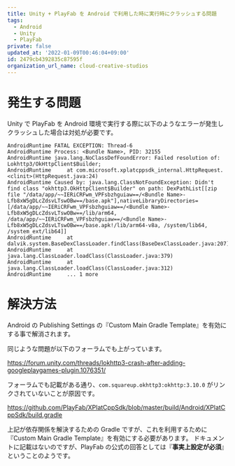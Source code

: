 ```yaml
---
title: Unity + PlayFab を Android で利用した時に実行時にクラッシュする問題
tags:
  - Android
  - Unity
  - PlayFab
private: false
updated_at: '2022-01-09T00:46:04+09:00'
id: 2479cb4392835c87595f
organization_url_name: cloud-creative-studios
---
```

# 発生する問題

Unity で PlayFab を Android 環境で実行する際に以下のようなエラーが発生しクラッシュした場合は対処が必要です。

```
AndroidRuntime FATAL EXCEPTION: Thread-6
AndroidRuntime Process: <Bundle Name>, PID: 32155
AndroidRuntime java.lang.NoClassDefFoundError: Failed resolution of: Lokhttp3/OkHttpClient$Builder;
AndroidRuntime     at com.microsoft.xplatcppsdk_internal.HttpRequest.<clinit>(HttpRequest.java:24)
AndroidRuntime Caused by: java.lang.ClassNotFoundException: Didn't find class "okhttp3.OkHttpClient$Builder" on path: DexPathList[[zip file "/data/app/~~IERiCRFwm_VPFsbzhguiaw==/<Bundle Name>-Lfb8xW5gDLcZdsvLTswOBw==/base.apk"],nativeLibraryDirectories=[/data/app/~~IERiCRFwm_VPFsbzhguiaw==/<Bundle Name>-Lfb8xW5gDLcZdsvLTswOBw==/lib/arm64, /data/app/~~IERiCRFwm_VPFsbzhguiaw==/<Bundle Name>-Lfb8xW5gDLcZdsvLTswOBw==/base.apk!/lib/arm64-v8a, /system/lib64, /system_ext/lib64]]
AndroidRuntime     at dalvik.system.BaseDexClassLoader.findClass(BaseDexClassLoader.java:207)
AndroidRuntime     at java.lang.ClassLoader.loadClass(ClassLoader.java:379)
AndroidRuntime     at java.lang.ClassLoader.loadClass(ClassLoader.java:312)
AndroidRuntime     ... 1 more
```

# 解決方法

Android の Publishing Settings の『Custom Main Gradle Template』を有効にする事で解消されます。

同じような問題が以下のフォーラムでも上がっています。

https://forum.unity.com/threads/lokhttp3-crash-after-adding-googleplaygames-plugin.1076351/

フォーラムでも記載がある通り、`com.squareup.okhttp3:okhttp:3.10.0` がリンクされていないことが原因です。

https://github.com/PlayFab/XPlatCppSdk/blob/master/build/Android/XPlatCppSdk/build.gradle

上記が依存関係を解決するための Gradle ですが、これを利用するために『Custom Main Gradle Template』を有効にする必要があります。
ドキュメントに記載はないのですが、PlayFab の公式の回答としては『**事実上設定が必須**』ということのようです。
